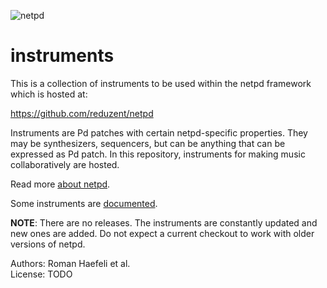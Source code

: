 ![netpd](https://www.netpd.org/netpd-logo.png "netpd")

instruments
===========

This is a collection of instruments to be used within
the netpd framework which is hosted at:

  https://github.com/reduzent/netpd

Instruments are Pd patches with certain netpd-specific
properties. They may be synthesizers, sequencers, but can
be anything that can be expressed as Pd patch. In this
repository, instruments for making music collaboratively
are hosted.

Read more [about netpd](https://www.netpd.org/).

Some instruments are [documented](https://www.netpd.org/instruments).

**NOTE**: There are no releases. The instruments are constantly
updated and new ones are added. Do not expect a current checkout
to work with older versions of netpd.

Authors: Roman Haefeli et al.  
License: TODO
